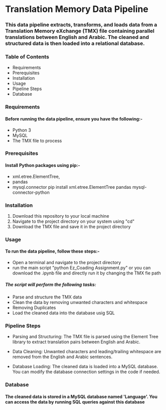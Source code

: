 # Translation Memory Data Pipeline

### This data pipeline extracts, transforms, and loads data from a Translation Memory eXchange (TMX) file containing parallel translations between English and Arabic. The cleaned and structured data is then loaded into a relational database.

### Table of Contents
- Requirements
- Prerequisites
- Installation
- Usage
- Pipeline Steps
- Database

### Requirements
#### Before running the data pipeline, ensure you have the following:-
- Python 3
- MySQL
- The TMX file to process

### Prerequisites
#### Install Python packages using pip:-
- xml.etree.ElementTree,
- pandas
- mysql.connector
pip install xml.etree.ElementTree pandas mysql-connector-python

### Installation
1. Download this repository to your local machine
2. Navigate to the project directory on your system using "cd"
3. Download the TMX file and save it in the project directory

### Usage
#### To run the data pipeline, follow these steps:-
- Open a terminal and navigate to the project directory
- run the main script "python Ez_Coading Assignment.py" or you can download the .ipynb file and directly run it by changing the TMX fie path
##### The script will perform the following tasks:
- Parse and structure the TMX data
- Clean the data by removing unwanted characters and whitespace
- Removing Duplicates
- Load the cleaned data into the database usig SQL

### Pipeline Steps

- Parsing and Structuring: The TMX file is parsed using the Element Tree library to extract translation pairs between English and Arabic.

- Data Cleaning: Unwanted characters and leading/trailing whitespace are removed from the English and Arabic sentences.

- Database Loading: The cleaned data is loaded into a MySQL database. You can modify the database connection settings in the code if needed.

### Database
#### The cleaned data is stored in a MySQL database named 'Language'. You can access the data by running SQL queries against this database







